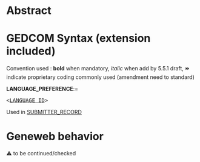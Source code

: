 ﻿# Abstract

# GEDCOM Syntax (extension included)
Convention used : **bold** when mandatory, _italic_ when add by 5.5.1 draft, &#x23E9; indicate proprietary coding commonly used (amendment need to standard)<br />

**LANGUAGE_PREFERENCE**:=
<pre>
&lt;<a href=Ged.LANGUAGE_ID>LANGUAGE_ID</a>&gt;
</pre>
Used in <a href=Ged.SUBMITTER_RECORD>SUBMITTER_RECORD</a><br />

# Geneweb behavior


:warning: to be continued/checked

